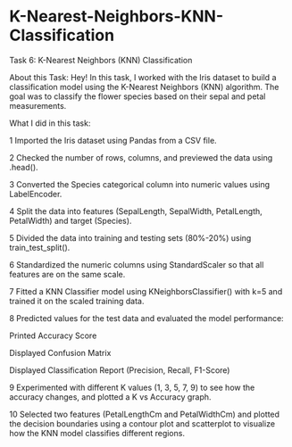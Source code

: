 # K-Nearest-Neighbors-KNN-Classification

Task 6: K-Nearest Neighbors (KNN) Classification

About this Task:
Hey! In this task, I worked with the Iris dataset to build a classification model using the K-Nearest Neighbors (KNN) algorithm. The goal was to classify the flower species based on their sepal and petal measurements.

 What I did in this task:
 
1️ Imported the Iris dataset using Pandas from a CSV file.

2️ Checked the number of rows, columns, and previewed the data using .head().

3️ Converted the Species categorical column into numeric values using LabelEncoder.

4️ Split the data into features (SepalLength, SepalWidth, PetalLength, PetalWidth) and target (Species).

5️ Divided the data into training and testing sets (80%-20%) using train_test_split().

6️ Standardized the numeric columns using StandardScaler so that all features are on the same scale.

7️ Fitted a KNN Classifier model using KNeighborsClassifier() with k=5 and trained it on the scaled training data.

8️ Predicted values for the test data and evaluated the model performance:

Printed Accuracy Score

Displayed Confusion Matrix

Displayed Classification Report (Precision, Recall, F1-Score)

9️ Experimented with different K values (1, 3, 5, 7, 9) to see how the accuracy changes, and plotted a K vs Accuracy graph.

10 Selected two features (PetalLengthCm and PetalWidthCm) and plotted the decision boundaries using a contour plot and scatterplot to visualize how the KNN model classifies different regions.
